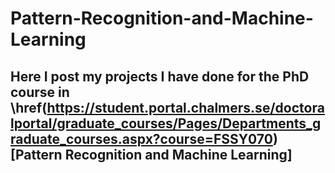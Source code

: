 # Pattern-Recognition-and-Machine-Learning

## Here I post my projects I have done for the PhD course in \href(https://student.portal.chalmers.se/doctoralportal/graduate_courses/Pages/Departments_graduate_courses.aspx?course=FSSY070)[Pattern Recognition and Machine Learning]
